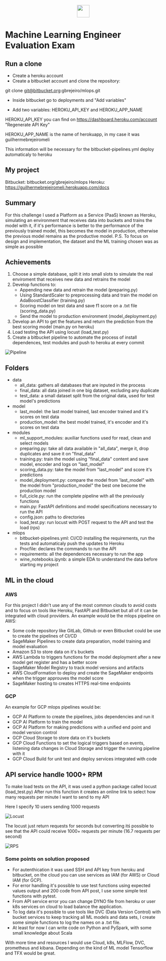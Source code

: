 <p align="center"><img height="40" width="40" src="https://upload.wikimedia.org/wikipedia/en/thumb/2/20/MercadoLibre.svg/1200px-MercadoLibre.svg.png"></p>

# Machine Learning Engineer Evaluation Exam

## Run a clone

- Create a heroku account
- Create a bitbucket account and clone the repository:

git clone git@bitbucket.org:gbrejeiro/mlops.git

- Inside bitbucket go to deployments and "Add variables"

- Add two variables: HEROKU_API_KEY and HEROKU_APP_NAME

HEROKU_API_KEY you can find on https://dashboard.heroku.com/account "Regenerate API Key"  

HEROKU_APP_NAME is the name of herokuapp, in my case it was guilhermebrejeiromeli

This information will be necessary for the bitbucket-pipelines.yml deploy automaticaly to heroku


## My project
Bitbucket: bitbucket.org/gbrejeiro/mlops
Heroku: https://guilhermebrejeiromeli.herokuapp.com/docs

## Summary

For this challenge I used a Platform as a Service (PaaS) known as Heroku, simulating an environment that receives data into buckets and trains the model with it, if it's performance is better to the performance of the previously trained model, this becomes the model in production, otherwise the previous model remains as the productive model.
P.S. To focus on design and implementation, the dataset and the ML training chosen was as simple as possible
## Achievements
1. Choose a simple database, split it into small slots to simulate the real enviroment that receives new data and retrains the model
2. Develop functions to:
    * Appending new data and retrain the model (preparing.py)
    * Using StandardScaler to preprocessing data and train the model on AdaBoostClassifier (training.py)
    * Scoring model on test data and save f1 score on a .txt file (scoring_data.py)
    * Send the model to production environment (model_deployment.py)
3. Develop an API to get the features and return the prediction from the best scoring model (main.py on heroku)
4. Load testing the API using locust (load_test.py)
5. Create a bitbucket pipeline to automate the process of install dependences, test modules and push to heroku at every commit

![Pipeline](images/full_cicle.png)

## Folders

* data 
    - all_data: gathers all databases that are inputed in the process
    - final_data: all data joined in one big dataset, excluding any duplicate
    - test_data: a small dataset split from the original data, used for test model's predictions
* model
    - last_model: the last model trained, last encoder trained and it's scores on test data
    - production_model: the best model trained, it's encoder and it's scores on test data
* modules
    - ml_support_modules: auxiliar functions used for read, clean and select models
    - preparing.py: take all data available in "all_data", merge it, drop duplicates and save it on "final_data"
    - training.py: train the model using "final_data" content and save model, encoder and logs on "last_model"
    - scoring_data.py: take the model from "last_model" and score it's predictions
    - model_deployment.py: compare the model from 'last_model" with the model from "production_model" the best one become the production model
    - full_cicle.py: run the complete pipeline with all the previously functions
    - main.py: FastAPI definitions and model specifications necessary to run the API
    - config.json: paths to directories
    - load_test.py: run locust with POST request to the API and test the load (rps)
* mlops
    - bitbucket-pipelines.yml: CI/CD installing the requirements, run the tests and automaticaly push the updates to Heroku
    - Procfile: declares the commands to run the API
    - requirements: all the dependences necessary to run the app
    - wine_notebooks.ipynb: a simple EDA to understand the data before starting my project

## ML in the cloud
### AWS
For this project I didn't use any of the most common clouds to avoid costs and to focus on tools like Heroku, FastAPI and Bitbucket but all of it can be integrated with cloud providers.
An example would be the mlops pipeline on AWS:
- Some code repository like GitLab, Github or even Bitbucket could be use to create the pipelines of CI/CD
- SageMaker Pipelines to create data preparation, model training and model evaluation
- Amazon S3 to store data on it's buckets
- AWS Lambda to triggers functions for the model deployment after a new model get register and has a better score
- SageMaker Model Registry to track model versions and artifacts
- AWS CloudFormation to deploy and create the SageMaker endpoints when the trigger approuves the model score
- SageMaker hosting to creates HTTPS real-time endpoints

### GCP
An example for GCP mlops pipelines would be:


- GCP AI Platform to create the pipelines, jobs dependencies and run it 
- GCP AI Platform to train the model 
- GCP AI Platform for making predictions with a unified end point and model version control
- GCP Cloud Storage to store data on it's buckets
- GCP Cloud Functions to set the logical triggers based on events, listening data changes in Cloud Storage and trigger the running pipeline with it
- GCP Cloud Build for unit test and deploy services integrated with code

## API service handle 1000+ RPM
To make load tests on the API, it was used a python package called locust (load_test.py)
After run this function it creates an online link to select how many requests per minute I want to send to my API


Here I specify 10 users sending 1000 requests


![Locust](images/simulate.png)


The locust just return requests for seconds but converting itś possible to see that the API could receive 1000+ requests per minute (16.7 requests per second)


![RPS](images/24rps.png)

### Some points on solution proposed
* For autenthication it was used SSH and API key from heroku and bitbucket, on the cloud you can use services as IAM (for AWS) or Cloud IAM (for GCP).
* For error handling it's possible to use test functions using expected values output and 200 code from API post, I use some simple test functions with pytest.
* From API service error you can change DYNO file from heroku or user k8s services on cloud to load balance the application.
* To log data it's possible to use tools like DVC (Data Version Control) with bucket services to keep tracking all ML models and data sets, I create some simple functions to log the names on a .txt file.
* At least for now I can write code on Python and PySpark, with some small knowledge about Scala

With more time and resources I would use Cloud, k8s, MLFlow, DVC, prometheus and kibana. Depending on the kind of ML model Tensorflow and TFX would be great.
